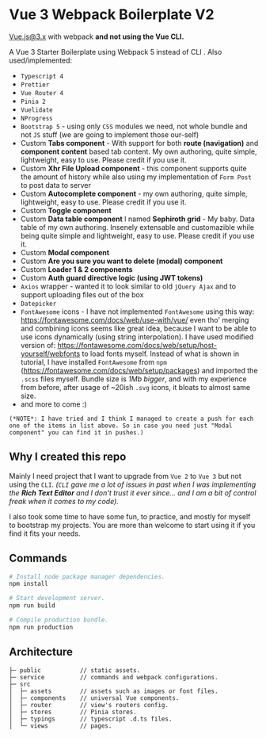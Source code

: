 
# Vue 3 Webpack Boilerplate V2
Vue.js@3.x with webpack **and not using the Vue CLI.**

A Vue 3 Starter Boilerplate using Webpack 5 instead of CLI . 
Also used/implemented:
 - `Typescript 4`
 - `Prettier`
 - `Vue Router 4` 
 - `Pinia 2` 
 - `Vuelidate`
 - `NProgress`
 - `Bootstrap 5`  - using only `CSS` modules we need, not whole bundle and not `JS` stuff (we are going to implement those our-self)
 - Custom **Tabs component** - With support for both **route (navigation)** and **component content** based tab content. My own authoring, quite simple, lightweight, easy to use. Please credit if you use it. 
 - Custom **Xhr File Upload component** - this component supports quite the amount of history while also using my implementation of `Form Post` to post data to server
 - Custom **Autocomplete component** - my own authoring, quite simple, lightweight, easy to use. Please credit if you use it. 
 - Custom **Toggle component**
 - Custom **Data table component** I named **Sephiroth grid** - My baby. Data table of my own authoring. Insenely extensable and customazible while being quite simple and lightweight, easy to use. Please credit if you use it.
 - Custom **Modal component**
 - Custom **Are you sure you want to delete (modal) component**
 - Custom **Loader 1 & 2 components**
 - Custom **Auth guard directive logic (using JWT tokens)**
 - `Axios` wrapper - wanted it to look similar to old `jQuery Ajax` and to support uploading files out of the box
 - `Datepicker`
 - `FontAwesome` icons - I have not implemented `FontAwesome` using this way: https://fontawesome.com/docs/web/use-with/vue/
	even tho' merging and combining icons seems like great idea, because I want to be able to use icons dynamically (using string interpolation).
	I have used modified version of: https://fontawesome.com/docs/web/setup/host-yourself/webfonts
	to load fonts myself. Instead of what is shown in tutorial, I have installed `FontAwesome` from `npm` (https://fontawesome.com/docs/web/setup/packages)
	and imported the `.scss` files myself.
	Bundle size is *1Mb bigger*, and with my experience from before, after usage of ~20ish `.svg` icons, it bloats to almost same size.
 - and more to come :)

`(*NOTE*: I have tried and I think I managed to create a push for each one of the items in list above. So in case you need just "Modal component" you can find it in pushes.)`


## Why I created this repo 
Mainly I need project that I want to upgrade from `Vue 2` to `Vue 3` but not using the `CLI`. 
*(`CLI` gave me a lot of issues in past when I was implementing the **Rich Text Editor** and I don't trust it ever since... and I am a bit of control freak when it comes to my code).*
 
I also took some time to have some fun,  to practice,  and mostly for myself to bootstrap my projects. You are more than welcome to start using it if you find it fits your needs. 


## Commands

```bash
# Install node package manager dependencies.
npm install

# Start development server.
npm run build

# Compile production bundle.
npm run production
```


## Architecture

```text
├─ public           // static assets.
├─ service          // commands and webpack configurations.
├─ src
│  ├─ assets        // assets such as images or font files.
│  ├─ components    // universal Vue components.
│  ├─ router        // view's routers config.
│  ├─ stores        // Pinia stores.
│  ├─ typings       // typescript .d.ts files.
│  └─ views         // pages.
```
